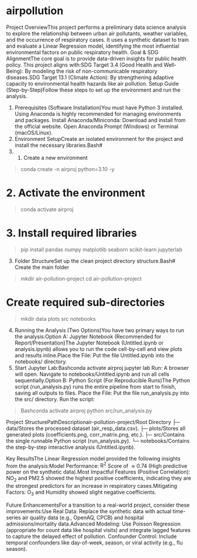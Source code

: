 # airpollution
Project OverviewThis project performs a preliminary data science analysis to explore the relationship between urban air pollutants, weather variables, and the occurrence of respiratory cases. It uses a synthetic dataset to train and evaluate a Linear Regression model, identifying the most influential environmental factors on public respiratory health.
Goal & SDG AlignmentThe core goal is to provide data-driven insights for public health policy. This project aligns with:SDG Target 3.4 (Good Health and Well-Being): By modeling the risk of non-communicable respiratory diseases.SDG Target 13.1 (Climate Action): By strengthening adaptive capacity to environmental health hazards like air pollution.
Setup Guide (Step-by-Step)Follow these steps to set up the environment and run the analysis.
1. Prerequisites (Software Installation)You must have Python 3 installed. Using Anaconda is highly recommended for managing environments and packages.
Install Anaconda/Miniconda: Download and install from the official website.
Open Anaconda Prompt (Windows) or Terminal (macOS/Linux).
2. Environment SetupCreate an isolated environment for the project and install the necessary libraries.Bash#
3.  1. Create a new environment
>conda create -n airproj python=3.10 -y

# 2. Activate the environment
>conda activate airproj

# 3. Install required libraries
>pip install pandas numpy matplotlib seaborn scikit-learn jupyterlab

3. Folder StructureSet up the clean project directory structure.Bash# Create the main folder
>mkdir air-pollution-project
>cd air-pollution-project

# Create required sub-directories
>mkdir data plots src notebooks

4. Running the Analysis (Two Options)You have two primary ways to run the analysis:Option A: Jupyter Notebook (Recommended for Report/Presentation)The Jupyter Notebook (Untitled.ipynb or analysis.ipynb) allows you to run the code cell-by-cell and view plots and results inline.Place the File: Put the file Untitled.ipynb into the notebooks/ directory.
5. Start Jupyter Lab:Bashconda activate airproj
jupyter lab
Run: A browser will open. Navigate to notebooks/Untitled.ipynb and run all cells sequentially.Option B: Python Script (For Reproducible Runs)The Python script (run_analysis.py) runs the entire pipeline from start to finish, saving all outputs to files.
Place the File: Put the file run_analysis.py into the src/ directory.
Run the script:
>Bashconda activate airproj
>python src/run_analysis.py

 Project StructurePathDescriptionair-pollution-project/Root Directory
├─ data/Stores the processed dataset (air_resp_data.csv).
├─ plots/Stores all generated plots (coefficients.png, corr_matrix.png, etc.).
├─ src/Contains the single runnable Python script (run_analysis.py).
└─ notebooks/Contains the step-by-step interactive analysis (Untitled.ipynb).

 Key ResultsThe Linear Regression model provided the following insights from the analysis:Model Performance: $\text{R}^2$ Score of $\approx 0.74$ (High predictive power on the synthetic data).Most Impactful Features (Positive Correlation): $\text{NO}_2$ and $\text{PM}2.5$ showed the highest positive coefficients, indicating they are the strongest predictors for an increase in respiratory cases.Mitigating Factors: $\text{O}_3$ and Humidity showed slight negative coefficients.
 
 Future EnhancementsFor a transition to a real-world project, consider these improvements:Use Real Data: Replace the synthetic data with actual time-series air quality data (e.g., OpenAQ, CPCB) and hospital admissions/mortality data.Advanced Modeling: Use Poisson Regression (appropriate for count data like hospital visits) and integrate lagged features to capture the delayed effect of pollution.
 Confounder Control: Include temporal confounders like day-of-week, season, or viral activity (e.g., flu season).
